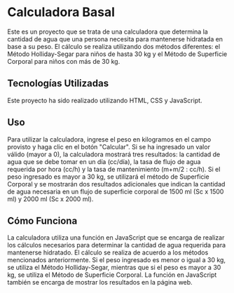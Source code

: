 # Calculadora Basal 
Este es un proyecto que se trata de una calculadora que determina la cantidad de agua que una persona necesita para mantenerse hidratada en base a su peso. El cálculo se realiza utilizando dos métodos diferentes: el Método Holliday-Segar para niños de hasta 30 kg y el Método de Superficie Corporal para niños con más de 30 kg.

## Tecnologías Utilizadas
Este proyecto ha sido realizado utilizando HTML, CSS y JavaScript.

## Uso
Para utilizar la calculadora, ingrese el peso en kilogramos en el campo provisto y haga clic en el botón "Calcular". Si se ha ingresado un valor válido (mayor a 0), la calculadora mostrará tres resultados: la cantidad de agua que se debe tomar en un día (cc/día), la tasa de flujo de agua requerida por hora (cc/h) y la tasa de mantenimiento (m+m/2 : cc/h). Si el peso ingresado es mayor a 30 kg, se utilizará el método de Superficie Corporal y se mostrarán dos resultados adicionales que indican la cantidad de agua necesaria en un flujo de superficie corporal de 1500 ml (Sc x 1500 ml) y 2000 ml (Sc x 2000 ml).

## Cómo Funciona
La calculadora utiliza una función en JavaScript que se encarga de realizar los cálculos necesarios para determinar la cantidad de agua requerida para mantenerse hidratado. El cálculo se realiza de acuerdo a los métodos mencionados anteriormente. Si el peso ingresado es menor o igual a 30 kg, se utiliza el Método Holliday-Segar, mientras que si el peso es mayor a 30 kg, se utiliza el Método de Superficie Corporal. La función en JavaScript también se encarga de mostrar los resultados en la página web.
